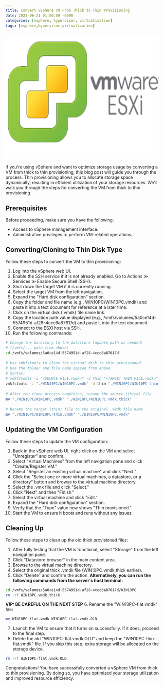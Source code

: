 ```yaml
---
title: Convert vSphere VM From Thick to Thin Provisioning
date: 2023-06-21 01:00:00 -0500
categories: [vsphere, hypervisor, virtualization]
tags: [vsphere,hypervisor,virtualization]
---
```


<img src="/assets/img/posts/2023/convert_vm_thick_thin/convert_vm_thick_thin.png" alt="Convert vSphere VM From Thick to Thin Provisioning" style="height:400px; width:600px;" />


If you're using vSphere and want to optimize storage usage by converting a VM from thick to thin provisioning, this blog post will guide you through the process. Thin provisioning allows you to allocate storage space dynamically, resulting in efficient utilization of your storage resources. We'll walk you through the steps for converting the VM from thick to thin provisioning.

## Prerequisites

Before proceeding, make sure you have the following:

- Access to vSphere management interface.
- Administrative privileges to perform VM-related operations.

## Converting/Cloning to Thin Disk Type

Follow these steps to convert the VM to thin provisioning:

1. Log into the vSphere web UI.
2. Enable the SSH service if it is not already enabled. Go to Actions ≫ Services ≫ Enable Secure Shell (SSH).
3. Shut down the target VM if it is currently running.
4. Select the target VM from the left navigation.
5. Expand the "Hard disk configuration" section.
6. Copy the folder and file name (e.g., WIN10PC/WIN10PC.vmdk) and paste it into a text document for reference at a later time.
7. Click on the virtual disk (.vmdk) file name link.
8. Copy the location path value displayed (e.g., /vmfs/volumes/5a0ce14d-5574951d-af28-4ccc6a87617d) and paste it into the text document.
9. Connect to the ESXi host via SSH.
10. Run the following commands:

```bash
# Change the directory to the datastore (update path as needed)
# (/vmfs/... path from above)
cd /vmfs/volumes/5a0ce14d-5574951d-af28-4ccc6a87617d

# Use vmkfstools to clone the virtual disk to thin provisioned
# Use the folder and file name copied from above
# Syntax:
# vmkfstools -i "<SOURCE FILE.vmdk>" -d thin "<TARGET THIN FILE.vmdk>"
vmkfstools -i "./WIN10PC/WIN10PC.vmdk" -d thin "./WIN10PC/WIN10PC-thin.vmdk"

# After the clone process completes, rename the source (thick) file
mv "./WIN10PC/WIN10PC.vmdk" "./WIN10PC/WIN10PC.vmdk.thick"

# Rename the target (thin) file to the original .vmdk file name
mv "./WIN10PC/WIN10PC-thin.vmdk" "./WIN10PC/WIN10PC.vmdk"
```

## Updating the VM Configuration

Follow these steps to update the VM configuration:

1. Back in the vSphere web UI, right-click on the VM and select "Unregister" and confirm.
2. Select "Virtual Machines" from the left navigation pane and click "Create/Register VM."
3. Select "Register an existing virtual machine" and click "Next."
4. Click the "Select one or more virtual machines, a datastore, or a directory" button and browse to the virtual machine directory.
5. Select the .vmx file and click "Select."
6. Click "Next" and then "Finish."
7. Select the virtual machine and click "Edit."
8. Expand the "Hard disk configuration" section.
9. Verify that the "Type" value now shows "Thin provisioned."
10. Start the VM to ensure it boots and runs without any issues.

## Cleaning Up

Follow these steps to clean up the old thick provisioned files:

1. After fully testing that the VM is functional, select "Storage" from the left navigation pane.
2. Click "Datastore browser" in the main content area.
3. Browse to the virtual machine directory.
4. Select the original thick .vmdk file (WIN10PC.vmdk.thick earlier).
5. Click "Delete" and confirm the action.
 **Alternatively, you can run the following commands from the server's host terminal:**
```bash
cd /vmfs/volumes/5a0ce14d-5574951d-af28-4ccc6a87617d/WIN10PC
rm -rf WIN10PC.vmdk.thick
```
**VIP: BE CAREFUL ON THE NEXT STEP**
6. Rename the "WIN10PC-flat.vmdk" file:
```bash
mv WIN10PC-flat.vmdk WIN10PC-flat.vmdk.OLD
```
7. Launch the VM to ensure that it turns on successfully. If it does, proceed to the final step.
8. Delete the old "WIN10PC-flat.vmdk.OLD" and keep the "WIN10PC-thin-flat.vmdk" file. If you skip this step, extra storage will be allocated on the storage device.
```bash
rm -rf WIN10PC-flat.vmdk.OLD
```
Congratulations! You have successfully converted a vSphere VM from thick to thin provisioning. By doing so, you have optimized your storage utilization and improved resource efficiency.

